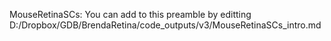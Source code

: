 MouseRetinaSCs: You can add to this preamble by editting D:/Dropbox/GDB/BrendaRetina/code_outputs/v3/MouseRetinaSCs_intro.md
